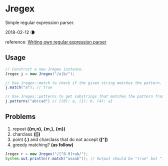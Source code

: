 # Jregex
Simple regular expression parser.

2018-02-12 :waning_crescent_moon:

reference: [Writing own regular expression parser](https://www.codeproject.com/Articles/5412/Writing-own-regular-expression-parser)

## Usage
```java
// Construct a new Jregex instance. 
Jregex j = new Jregex("/a|b/");

// Use Jregex::match to check if the given string matches the pattern.
j.match("a"); // true

// Use Jregex::patterns to get substrings that matches the pattern from given string.
j.patterns("abccad") // [(0): a, (1): b, (4): a]
```

## Problems
1. repeat **({m,n}, {m,}, {m})**  
2. charclass **([])**
3. point **(.)** and charclass that do not accept **([^])**
4. greedy matching? **(as follow)**
```java
Jregex r = new Jregex("/[^0-9]+ab/");
System.out.println(r.match("asaab")); // Output should be "true" but "false".
```

